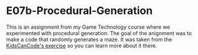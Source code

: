 # E07b-Procedural-Generation

This is an assignment from my Game Technology course where we experimented with procedural generation. The goal of the anignment was to make a code that randomly generates a maze. It was taken from the [KidsCanCode's exercise](https://www.youtube.com/watch?v=YShYWaGF3Nc) so you can learn more about it there. 
